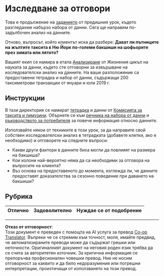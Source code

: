 <!--
CO_OP_TRANSLATOR_METADATA:
{
  "original_hash": "fcc7547171f4530f159676dd73ed772e",
  "translation_date": "2025-08-26T16:32:14+00:00",
  "source_file": "4-Data-Science-Lifecycle/15-analyzing/assignment.md",
  "language_code": "bg"
}
-->
# Изследване за отговори

Това е продължение на [заданието](../14-Introduction/assignment.md) от предишния урок, където разгледахме набързо набора от данни. Сега ще направим по-задълбочен анализ на данните.

Отново, въпросът, който клиентът иска да разбере: **Дават ли пътниците на жълтите таксита в Ню Йорк по-големи бакшиши на шофьорите през зимата или лятото?**

Вашият екип се намира в етапа [Анализиране](README.md) от Жизнения цикъл на науката за данни, където сте отговорни за извършване на изследователски анализ на данните. На ваше разположение са предоставени тетрадка и набор от данни, съдържащи 200 таксиметрови транзакции от януари и юли 2019 г.

## Инструкции

В тази директория се намират [тетрадка](assignment.ipynb) и данни от [Комисията за таксита и лимузини](https://docs.microsoft.com/en-us/azure/open-datasets/dataset-taxi-yellow?tabs=azureml-opendatasets). Обърнете се към [речника на набора от данни](https://www1.nyc.gov/assets/tlc/downloads/pdf/data_dictionary_trip_records_yellow.pdf) и [ръководството за потребителя](https://www1.nyc.gov/assets/tlc/downloads/pdf/trip_record_user_guide.pdf) за повече информация относно данните.

Използвайте някои от техниките в този урок, за да направите свой собствен изследователски анализ в тетрадката (добавете клетки, ако е необходимо) и отговорете на следните въпроси:

- Какви други фактори в данните биха могли да повлияят на размера на бакшиша?
- Кои колони най-вероятно няма да са необходими за отговора на въпросите на клиента?
- Въз основа на предоставеното до момента, изглежда ли, че данните предоставят доказателства за сезонно поведение при даването на бакшиши?

## Рубрика

Отлично | Задоволително | Нуждае се от подобрение
--- | --- | ---

---

**Отказ от отговорност**:  
Този документ е преведен с помощта на AI услуга за превод [Co-op Translator](https://github.com/Azure/co-op-translator). Въпреки че се стремим към точност, моля, имайте предвид, че автоматизираните преводи може да съдържат грешки или неточности. Оригиналният документ на неговия роден език трябва да се счита за авторитетен източник. За критична информация се препоръчва професионален човешки превод. Ние не носим отговорност за каквито и да било недоразумения или погрешни интерпретации, произтичащи от използването на този превод.